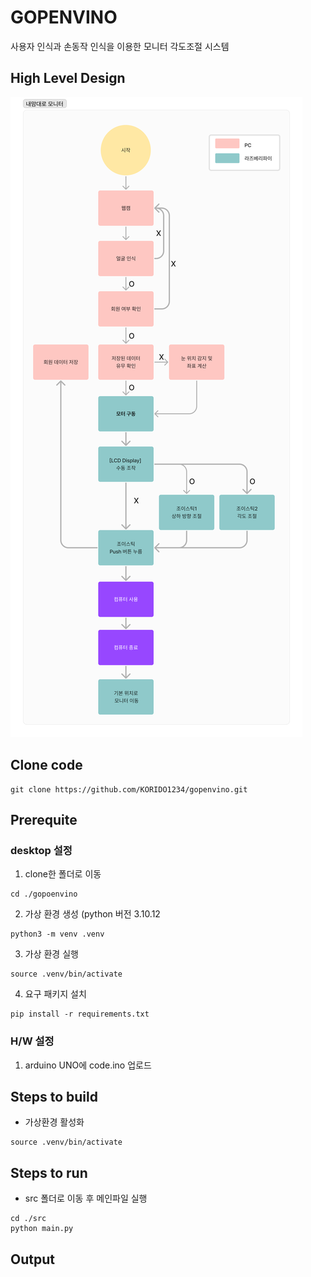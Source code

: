 # GOPENVINO
사용자 인식과 손동작 인식을 이용한 모니터 각도조절 시스템

## High Level Design
![poster](./flowchart.jpg)


## Clone code
```
git clone https://github.com/KORIDO1234/gopenvino.git
```

## Prerequite

### desktop 설정
1. clone한 폴더로 이동
```
cd ./gopoenvino
```
2. 가상 환경 생성 (python 버전 3.10.12
```
python3 -m venv .venv
```
3. 가상 환경 실행
```
source .venv/bin/activate
```
4. 요구 패키지 설치
```
pip install -r requirements.txt
```

### H/W 설정
1. arduino UNO에 code.ino 업로드

## Steps to build
* 가상환경 활성화
```
source .venv/bin/activate
```

## Steps to run
* src 폴더로 이동 후 메인파일 실행
```
cd ./src
python main.py
```
## Output
